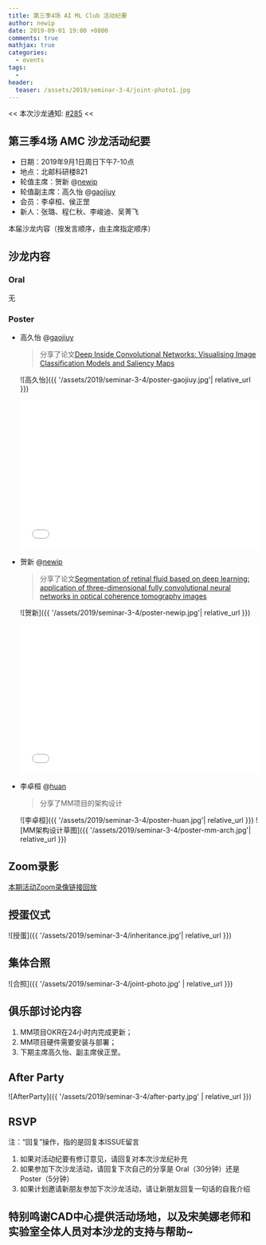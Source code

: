 ```yaml
---
title: 第三季4场 AI ML Club 活动纪要
author: newip
date: 2019-09-01 19:00 +0800
comments: true
mathjax: true
categories:
  - events
tags:
  - 
header:
  teaser: /assets/2019/seminar-3-4/joint-photo1.jpg
---
```


<< 本次沙龙通知: [#285](https://github.com/BUPT/ai-ml.club/issues/285)  <<

## 第三季4场 AMC 沙龙活动纪要

- 日期：2019年9月1日周日下午7-10点
- 地点：北邮科研楼821
- 轮值主席：贺新 @[newip](https://github.com/newip)
- 轮值副主席：高久怡 @[gaojiuy](https://github.com/gaojiuy)
- 会员：李卓桓、侯正罡
- 新人：张璐、程仁秋、李峻迪、吴菁飞

本届沙龙内容（按发言顺序，由主席指定顺序）

## 沙龙内容

### Oral

无

### Poster

- 高久怡 @[gaojiuy](https://github.com/gaojiuy)

    > 分享了论文[Deep Inside Convolutional Networks: Visualising Image Classification Models and Saliency Maps](https://arxiv.org/pdf/1312.6034.pdf)

    ![高久怡]({{ '/assets/2019/seminar-3-4/poster-gaojiuy.jpg'| relative_url }})

  <div class="zoom-container" style="
      position: relative;
      padding-bottom:56.25%;
      padding-top:30px;
      height:0;
      overflow:hidden;
  ">
    <iframe
      src='{{ '/assets/js/viewer-js/#https://arxiv.org/pdf/1312.6034.pdf' | relative_url }}'
      width='560'
      height='315'
      allowfullscreen
      webkitallowfullscreen
      frameborder="0"
      style="
        position: absolute;
        top:0;
        left:0;
        width:100%;
        height:100%;
      "
    ></iframe>
  </div>

- 贺新 @[newip](https://github.com/newip)

    > 分享了论文[Segmentation of retinal fluid based on deep learning: application of three-dimensional fully convolutional neural networks in optical coherence tomography images](http://www.ijo.cn/gjyken/ch/reader/view_abstract.aspx?file_no=20190622&flag=1)

    ![贺新]({{ '/assets/2019/seminar-3-4/poster-newip.jpg'| relative_url }})

  <div class="zoom-container" style="
      position: relative;
      padding-bottom:56.25%;
      padding-top:30px;
      height:0;
      overflow:hidden;
  ">
    <iframe
      src='{{ '/assets/js/viewer-js/#https://github.com/BUPT/ai-ml.club/raw/master/docs/assets/2019/seminar-3-4/20190622-otc-paper.pdf' | relative_url }}'
      width='560'
      height='315'
      allowfullscreen
      webkitallowfullscreen
      frameborder="0"
      style="
        position: absolute;
        top:0;
        left:0;
        width:100%;
        height:100%;
      "
    ></iframe>
  </div>

- 李卓桓 @[huan](https://github.com/huan)

    > 分享了MM项目的架构设计

    ![李卓桓]({{ '/assets/2019/seminar-3-4/poster-huan.jpg'| relative_url }})
    ![MM架构设计草图]({{ '/assets/2019/seminar-3-4/poster-mm-arch.jpg'| relative_url }})

## Zoom录影

[本期活动Zoom录像链接回放](https://zoom.us/recording/share/I8DsLBrR6rGvgKBEGigC8Hkm4tS6v9QTW2AHJ79xQ7OwIumekTziMw?startTime=1567335929000)

## 授蛋仪式

![授蛋]({{ '/assets/2019/seminar-3-4/inheritance.jpg'| relative_url }})

## 集体合照

![合照]({{ '/assets/2019/seminar-3-4/joint-photo.jpg' | relative_url }})

## 俱乐部讨论内容

1. MM项目OKR在24小时内完成更新；
1. MM项目硬件需要安装与部署；
1. 下期主席高久怡、副主席侯正罡。

## After Party

![AfterParty]({{ '/assets/2019/seminar-3-4/after-party.jpg' | relative_url }})

## RSVP

注：“回复”操作，指的是回复本ISSUE留言

1. 如果对活动纪要有修订意见，请回复对本次沙龙纪补充
2. 如果参加下次沙龙活动，请回复下次自己的分享是 Oral（30分钟）还是Poster（5分钟）
3. 如果计划邀请新朋友参加下次沙龙活动，请让新朋友回复一句话的自我介绍

## 特别鸣谢CAD中心提供活动场地，以及宋美娜老师和实验室全体人员对本沙龙的支持与帮助~
